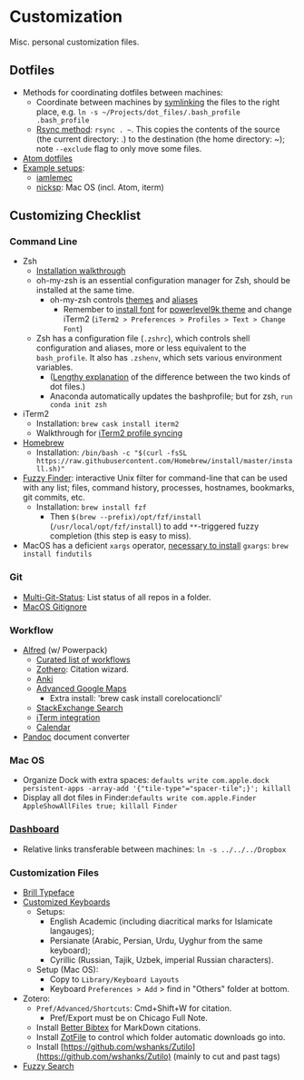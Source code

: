 # Customization

Misc. personal customization files.


## Dotfiles

- Methods for coordinating dotfiles between machines:
  - Coordinate between machines by [symlinking](https://www.cyberciti.biz/faq/creating-soft-link-or-symbolic-link/) the files to the right place, e.g. `ln -s ~/Projects/dot_files/.bash_profile .bash_profile`
  - [Rsync method](https://medium.com/free-code-camp/dive-into-dotfiles-part-2-6321b4a73608): `rsync . ~`. This copies the contents of the source (the current directory: .) to the destination (the home directory: ~); note `--exclude` flag to only move some files.
- [Atom dotfiles](http://jbranchaud.github.io/splitting-atoms/adding-atom-to-dotfiles.html)
- [Example setups](https://dotfiles.github.io/):
  - [iamlemec](https://github.com/iamlemec/dotfiles)
  - [nicksp](https://github.com/nicksp/dotfiles): Mac OS (incl. Atom, iterm)

## Customizing Checklist

### Command Line

- Zsh
  - [Installation walkthrough](https://www.freecodecamp.org/news/how-to-configure-your-macos-terminal-with-zsh-like-a-pro-c0ab3f3c1156/)
  - oh-my-zsh is an essential configuration manager for Zsh, should be installed at the same time.
    - oh-my-zsh controls [themes](https://github.com/robbyrussell/oh-my-zsh/wiki/themes) and [aliases](https://github.com/robbyrussell/oh-my-zsh/wiki/Cheatsheet)
      - Remember to [install font](https://www.fontsquirrel.com/fonts/source-code-pro) for [powerlevel9k theme](https://github.com/Powerlevel9k/powerlevel9k/wiki/Install-Instructions#step-1-install-powerlevel9k) and change iTerm2 (`iTerm2 > Preferences > Profiles > Text > Change Font`)
  - Zsh has a configuration file (`.zshrc`), which controls shell configuration and aliases, more or less equivalent to the `bash_profile`. It also has `.zshenv`,  which sets various environment variables.  
    - ([Lengthy explanation](https://unix.stackexchange.com/questions/71253/what-should-shouldnt-go-in-zshenv-zshrc-zlogin-zprofile-zlogout) of the difference between the two kinds of dot files.)
    - Anaconda automatically updates the bashprofile; but for zsh, `run conda init zsh`
- iTerm2
  - Installation: `brew cask install iterm2`
  - Walkthrough for [iTerm2 profile syncing](http://stratus3d.com/blog/2015/02/28/sync-iterm2-profile-with-dotfiles-repository/)
- [Homebrew](https://brew.sh/)
  - Installation: `/bin/bash -c "$(curl -fsSL https://raw.githubusercontent.com/Homebrew/install/master/install.sh)"`
- [Fuzzy Finder](https://github.com/junegunn/fzf): interactive Unix filter for command-line that can be used with any list; files, command history, processes, hostnames, bookmarks, git commits, etc.
  - Installation: `brew install fzf`
    - Then `$(brew --prefix)/opt/fzf/install` (`/usr/local/opt/fzf/install`) to add `**`-triggered fuzzy completion (this step is easy to miss).
- MacOS has a deficient `xargs` operator, [necessary to install](https://github.com/pickettj/dot_files/issues/5#issuecomment-687909883) `gxargs`: `brew install findutils`

### Git

- [Multi-Git-Status](https://github.com/fboender/multi-git-status/): List status of all repos in a folder.
- [MacOS Gitignore](https://github.com/github/gitignore/blob/master/Global/macOS.gitignore)


### Workflow

- [Alfred](https://www.alfredapp.com/workflows/) (w/ Powerpack)
  - [Curated list of workflows](https://github.com/derimagia/awesome-alfred-workflows)
  - [Zothero](https://github.com/deanishe/zothero): Citation wizard.
  - [Anki](https://github.com/bikenik/alfred-anki)
  - [Advanced Google Maps](http://www.packal.org/workflow/advanced-google-and-apple-maps-search)
    - Extra install: 'brew cask install corelocationcli'
  - [StackExchange Search](https://github.com/deanishe/alfred-stackoverflow)
  - [iTerm integration](https://github.com/stuartcryan/custom-iterm-applescripts-for-alfred)
  - [Calendar](https://github.com/deanishe/alfred-gcal)
- [Pandoc](https://pandoc.org/installing.html) document converter


### Mac OS

- Organize Dock with extra spaces: `defaults write com.apple.dock persistent-apps -array-add '{"tile-type"="spacer-tile";}'; killall`
- Display all dot files in Finder:`defaults write com.apple.Finder AppleShowAllFiles true; killall Finder`

### [Dashboard](https://github.com/pickettj/dot_files/tree/master/Dashboard)

- Relative links transferable between machines: `ln -s ../../../Dropbox`

### Customization Files

- [Brill Typeface](https://brill.com/page/BrillFont/brill-typeface)
- [Customized Keyboards](https://github.com/pickettj/dot_files/tree/master/custom_keyboard_layouts)
  - Setups:
    - English Academic (including diacritical marks for Islamicate langauges);
    - Persianate (Arabic, Persian, Urdu, Uyghur from the same keyboard);
    - Cyrillic (Russian, Tajik, Uzbek, imperial Russian characters).
  - Setup (Mac OS):
    - Copy to `Library/Keyboard Layouts`
    - Keyboard `Preferences > Add` > find in "Others" folder at bottom.
- Zotero:
  - `Pref/Advanced/Shortcuts`: Cmd+Shift+W for citation.
    - Pref/Export must be on Chicago Full Note.
  - Install [Better Bibtex](https://retorque.re/zotero-better-bibtex/installation/) for MarkDown citations.
  - Install [ZotFile](http://zotfile.com/) to control which folder automatic downloads go into.
  - Install [https://github.com/wshanks/Zutilo](https://github.com/wshanks/Zutilo) (mainly to cut and past tags)
- [Fuzzy Search](https://github.com/iamlemec/fuzzy)
